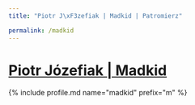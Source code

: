 ```yaml
---
title: "Piotr J\xF3zefiak | Madkid | Patromierz"

permalink: /madkid
---
```


# [Piotr Józefiak | Madkid](https://patronite.pl/madkid)

{% include profile.md name="madkid" prefix="m" %}
